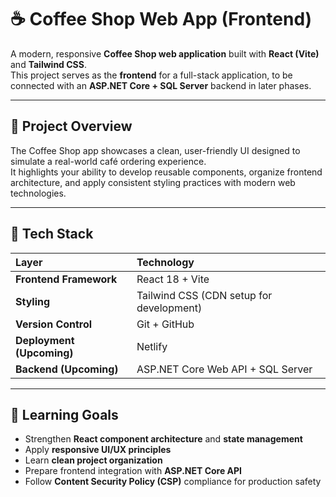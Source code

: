 # ☕ Coffee Shop Web App (Frontend)

A modern, responsive **Coffee Shop web application** built with **React (Vite)** and **Tailwind CSS**.  
This project serves as the **frontend** for a full-stack application, to be connected with an **ASP.NET Core + SQL Server** backend in later phases.

---

## 🚀 Project Overview

The Coffee Shop app showcases a clean, user-friendly UI designed to simulate a real-world café ordering experience.  
It highlights your ability to develop reusable components, organize frontend architecture, and apply consistent styling practices with modern web technologies.

---

## 🧩 Tech Stack

| Layer | Technology |
|:------|:------------|
| **Frontend Framework** | React 18 + Vite |
| **Styling** | Tailwind CSS (CDN setup for development) |
| **Version Control** | Git + GitHub |
| **Deployment (Upcoming)** | Netlify |
| **Backend (Upcoming)** | ASP.NET Core Web API + SQL Server |

---

## 🧠 Learning Goals

- Strengthen **React component architecture** and **state management**
- Apply **responsive UI/UX principles**
- Learn **clean project organization**
- Prepare frontend integration with **ASP.NET Core API**
- Follow **Content Security Policy (CSP)** compliance for production safety
